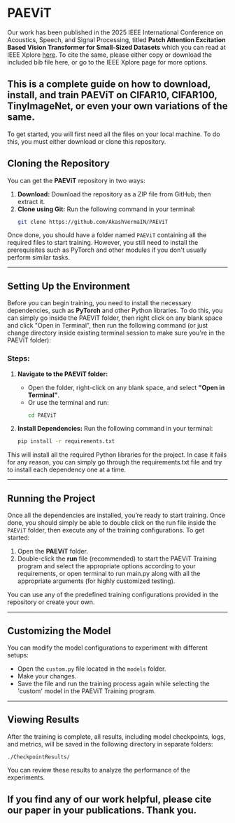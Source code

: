 

# PAEViT
Our work has been published in the 2025 IEEE International Conference on Acoustics, Speech, and Signal Processing, titled <b>Patch Attention Excitation Based Vision Transformer for Small-Sized Datasets</b> which you can read at IEEE Xplore <a href=https://ieeexplore.ieee.org/document/10888545>here</a>. To cite the same, please either copy or download the included bib file here, or go to the IEEE Xplore page for more options.

This is a complete guide on how to download, install, and train PAEViT on CIFAR10, CIFAR100, TinyImageNet, or even your own variations of the same. 
---
To get started, you will first need all the files on your local machine. To do this, you must either download or clone this repository.
## Cloning the Repository
You can get the **PAEViT** repository in two ways:
1. **Download:** Download the repository as a ZIP file from GitHub, then extract it.
2. **Clone using Git:** Run the following command in your terminal:
   ```bash
   git clone https://github.com/AkashVermaIN/PAEViT
   ```

Once done, you should have a folder named `PAEViT` containing all the required files to start training. However, you still need to install the prerequisites such as PyTorch and other modules if you don't usually perform similar tasks. 

---

## Setting Up the Environment
Before you can begin training, you need to install the necessary dependencies, such as **PyTorch** and other Python libraries. To do this, you can simply go inside the PAEViT folder, then right click on any blank space and click "Open in Terminal", then run the following command (or just change directory inside existing terminal session to make sure you're in the PAEViT folder):

### Steps:
1. **Navigate to the PAEViT folder:**
   - Open the folder, right-click on any blank space, and select **"Open in Terminal"**.
   - Or use the terminal and run:
     ```bash
     cd PAEViT
     ```

2. **Install Dependencies:**
   Run the following command in your terminal:
   ```bash
   pip install -r requirements.txt
   ```

This will install all the required Python libraries for the project. In case it fails for any reason, you can simply go through the requirements.txt file and try to install each dependency one at a time.

---

## Running the Project
Once all the dependencies are installed, you’re ready to start training. Once done, you should simply be able to double click on the run file inside the `PAEViT` folder, then execute any of the training configurations.  To get started:
1. Open the **PAEViT** folder.
2. Double-click the **run** file (recommended) to start the PAEViT Training program and select the appropriate options according to your requirements, or open terminal to run main.py along with all the appropriate arguments (for highly customized testing).

You can use any of the predefined training configurations provided in the repository or create your own.

---

## Customizing the Model
You can modify the model configurations to experiment with different setups:
- Open the `custom.py` file located in the `models` folder.
- Make your changes.
- Save the file and run the training process again while selecting the 'custom' model in the PAEViT Training program.

---

## Viewing Results
After the training is complete, all results, including model checkpoints, logs, and metrics, will be saved in the following directory in separate folders:
```
./CheckpointResults/
```

You can review these results to analyze the performance of the experiments.

## If you find any of our work helpful, please cite our paper in your publications. Thank you.
